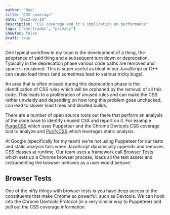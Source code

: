 ```yaml
---
author: "Ben"
title: "CSS coverage"
date: "2022-02-19"
description: "CSS coverage and it's implication on performance"
tags: ["shortcodes", "privacy"]
ShowToc: false
draft: true
---
```

One typical workflow in my team is the development of a thing, the adoptance of said thing and a subsequent turn down or deprecation. Typically in the deprecation phase various code paths are removed and space is reclaimed. This is super useful as bloat in our JavaScript or C++ can cause load times (and sometimes lead to various tricky bugs).

An area that is often missed during this deprecation phase is the identification of CSS rules which will be orphaned by the removal of all this code. This leads to a proliferation of unused rules and can make the CSS rather unwieldy and depending on how long this problem goes unchecked, can lead to slower load times and bloated builds.

There are a number of open source tools out there that perform an analysis of the code base to identify unused CSS and report on it. For example [PurgeCSS](https://purgecss.com/) which uses Puppeteer and the Chrome Devtools CSS coverage tool to analyze and [PurifyCSS](https://github.com/purifycss/purifycss) which leverages static analysis.

At Google (specifically for my team) we're not using Puppeteer for our tests and static analysis fails when JavaScript dynamically appends and removes CSS classes at runtime. Our team uses a framework call [Browser Tests](https://www.chromium.org/developers/testing/browser-tests/) which sets up a Chrome browser process, loads all the test assets and instrumenting the browser behaves as a user would behave.

## Browser Tests

One of the nifty things with browser tests is you have deep access to the constituents that make Chrome so powerful, such as Devtools. We can hook into the Chrome Devtools Protocol (in a very similar way to Puppeteer) and pull out the CSS coverage information.

